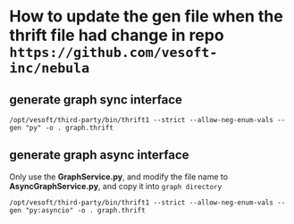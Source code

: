 # How to update the gen file when the thrift file had change in repo `https://github.com/vesoft-inc/nebula`
## generate graph sync interface

```
/opt/vesoft/third-party/bin/thrift1 --strict --allow-neg-enum-vals --gen "py" -o . graph.thrift
```

## generate graph async interface

Only use the **GraphService.py**, and modify the file name to **AsyncGraphService.py**, and copy it into `graph directory`

```
/opt/vesoft/third-party/bin/thrift1 --strict --allow-neg-enum-vals --gen "py:asyncio" -o . graph.thrift
```
